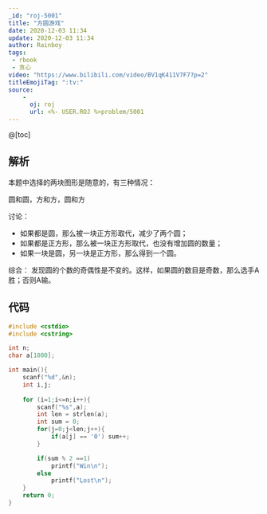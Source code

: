 ```yaml
---
_id: "roj-5001"
title: "方圆游戏"
date: 2020-12-03 11:34
update: 2020-12-03 11:34
author: Rainboy
tags: 
 - rbook
 - 贪心
video: "https://www.bilibili.com/video/BV1qK411V7F7?p=2"
titleEmojiTag: ":tv:"
source: 
    - 
      oj: roj
      url: <%- USER.ROJ %>problem/5001
---
```



@[toc]
## 解析

本题中选择的两块图形是随意的，有三种情况：

圆和圆，方和方，圆和方

讨论：
 - 如果都是圆，那么被一块正方形取代，减少了两个圆；
 - 如果都是正方形，那么被一块正方形取代，也没有增加圆的数量；
 - 如果一块是圆，另一块是正方形，那么得到一个圆。

综合： 发现圆的个数的奇偶性是不变的。这样，如果圆的数目是奇数，那么选手A胜；否则A输。 

## 代码

```c
#include <cstdio>
#include <cstring>

int n;
char a[1000];

int main(){
    scanf("%d",&n);
    int i,j;
    
    for (i=1;i<=n;i++){
        scanf("%s",a);
        int len = strlen(a);
        int sum = 0;
        for(j=0;j<len;j++){
            if(a[j] == '0') sum++;
        }

        if(sum % 2 ==1)
            printf("Win\n");
        else
            printf("Lost\n");
    }
    return 0;
}
```
